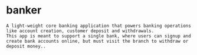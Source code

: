 # banker
	A light-weight core banking application that powers banking operations like account creation, customer deposit and withdrawals.
	This app is meant to support a single bank, where users can signup and create bank accounts online, but must visit the branch to withdraw or deposit money..
